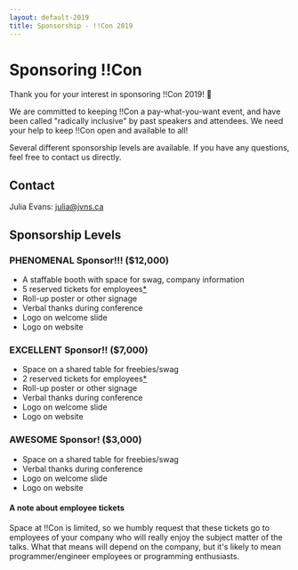```yaml
---
layout: default-2019
title: Sponsorship - !!Con 2019
---
```


# Sponsoring !!Con

Thank you for your interest in sponsoring !!Con 2019!  💜

We are committed to keeping !!Con a pay-what-you-want event, and have
been called "radically inclusive" by past speakers and attendees. We
need your help to keep !!Con open and available to all!

Several different sponsorship levels are available. If you have any
questions, feel free to contact us directly.

## Contact

Julia Evans: [julia@jvns.ca](mailto:julia@jvns.ca)

## Sponsorship Levels

### PHENOMENAL Sponsor!!! (**$12,000**)

  * A staffable booth with space for swag, company information
  * 5 reserved tickets for employees[*](#note-on-tickets)
  * Roll-up poster or other signage
  * Verbal thanks during conference
  * Logo on welcome slide
  * Logo on website

### EXCELLENT Sponsor!! (**$7,000**)

  * Space on a shared table for freebies/swag
  * 2 reserved tickets for employees[*](#note-on-tickets)
  * Roll-up poster or other signage
  * Verbal thanks during conference
  * Logo on welcome slide
  * Logo on website

### AWESOME Sponsor! (**$3,000**)

  * Space on a shared table for freebies/swag
  * Verbal thanks during conference
  * Logo on welcome slide
  * Logo on website

<a name="note-on-tickets"></a>

#### A note about employee tickets

Space at !!Con is limited, so we humbly request that these tickets go
to employees of your company who will really enjoy the subject matter
of the talks.  What that means will depend on the company, but it's
likely to mean programmer/engineer employees or programming
enthusiasts.

